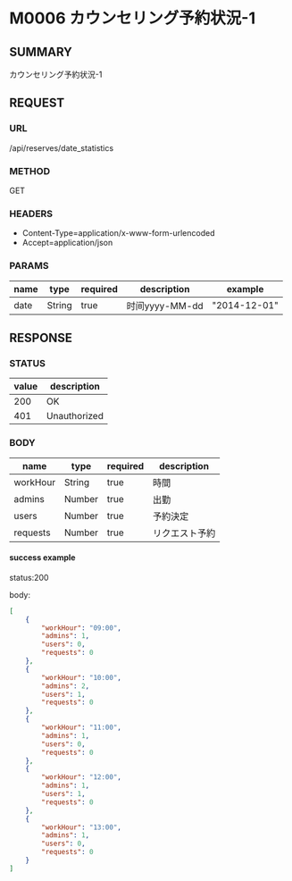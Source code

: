 # M0006 カウンセリング予約状況-1

## SUMMARY

カウンセリング予約状況-1

## REQUEST

### URL
/api/reserves/date_statistics

### METHOD

GET

### HEADERS

* Content-Type=application/x-www-form-urlencoded
* Accept=application/json

### PARAMS

| name | type | required | description | example |
|----- | -----| ----- | ----- | -----|
| date | String | true | 时间yyyy-MM-dd | "2014-12-01" |


## RESPONSE

### STATUS

| value | description |
| ----- | -----|
| 200 | OK |
| 401 |Unauthorized |
### BODY

| name | type|required  | description |
| ----- | -----| -----| ----- |
| workHour | String| true | 時間  |
| admins | Number | true | 出勤 |
| users | Number | true | 予約決定 |
| requests | Number | true | リクエスト予約 |

#### success example

status:200

body:
```json
[
    {
        "workHour": "09:00",
        "admins": 1,
        "users": 0,
        "requests": 0
    },
    {
        "workHour": "10:00",
        "admins": 2,
        "users": 1,
        "requests": 0
    },
    {
        "workHour": "11:00",
        "admins": 1,
        "users": 0,
        "requests": 0
    },
    {
        "workHour": "12:00",
        "admins": 1,
        "users": 1,
        "requests": 0
    },
    {
        "workHour": "13:00",
        "admins": 1,
        "users": 0,
        "requests": 0
    }
]
```

